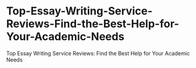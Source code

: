 # Top-Essay-Writing-Service-Reviews-Find-the-Best-Help-for-Your-Academic-Needs
Top Essay Writing Service Reviews: Find the Best Help for Your Academic Needs
